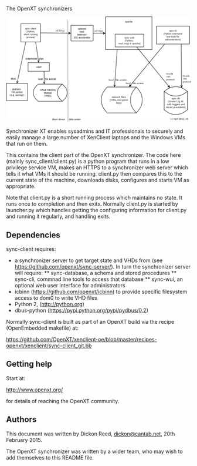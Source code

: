 The OpenXT synchronizers

![Block diagram of the OpenXT Synchonizer](diagrams/Syncstruct.png)

Synchronizer XT enables sysadmins and IT professionals to securely and
easily manage a large number of XenClient laptops and the Windows VMs
that run on them.

This contains the client part of the OpenXT synchronizer. The code here (mainly 
sync_client/client.py) is a python program that runs in a low privilege service VM,
makes an HTTPS to a synchronizer web server which tells it what VMs it should be running.
client.py then compares this to the current state of the machine, downloads disks, configures
and starts VM as appropriate.

Note that client.py is a short running process which maintains no state. It runs once
to completion and then exits. Normally client.py is started by launcher.py which handles
getting the configuring information for client.py and running it regularly, and handling exits.

## Dependencies

sync-client requires:

* a synchronizer server to get target state and VHDs from (see https://github.com/openxt/sync-server/). In
turn the synchronizer server will require:
** sync-database, a schema and stored procedures
** sync-cli, commnad line tools to access that database
** sync-wui, an optional web user interface for administrators
* icbinn (https://github.com/openxt/icbinn) to provide specific filesystem access to dom0 to write VHD files
* Python 2, (http://python.org)
* dbus-python (https://pypi.python.org/pypi/pydbus/0.2) 

Normally sync-client is built as part of an OpenXT build via the recipe (OpenEmbedded makefile) at:

  https://github.com/OpenXT/xenclient-oe/blob/master/recipes-openxt/xenclient/sync-client_git.bb

## Getting help

Start at:

  http://www.openxt.org/

for details of reaching the OpenXT community.


## Authors

This document was written by Dickon Reed, dickon@cantab.net, 20th
February 2015. 

The OpenXT synchronizer was written by a wider team, who may wish to add
themselves to this README file.

